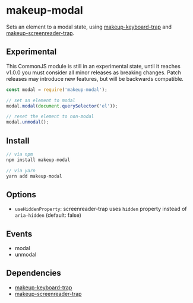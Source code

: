 # makeup-modal

Sets an element to a modal state, using [makeup-keyboard-trap](https://github.com/makeup/makeup-js/tree/master/packages/makeup-keyboard-trap) and [makeup-screenreader-trap](https://github.com/makeup/makeup-js/tree/master/packages/makeup-screenreader-trap).

## Experimental

This CommonJS module is still in an experimental state, until it reaches v1.0.0 you must consider all minor releases as breaking changes. Patch releases may introduce new features, but will be backwards compatible.

```js
const modal = require('makeup-modal');

// set an element to modal
modal.modal(document.querySelector('el'));

// reset the element to non-modal
modal.unmodal();
```

## Install

```js
// via npm
npm install makeup-modal

// via yarn
yarn add makeup-modal
```

## Options

* `useHiddenProperty`: screenreader-trap uses `hidden` property instead of `aria-hidden` (default: false)

## Events

* modal
* unmodal

## Dependencies

* [makeup-keyboard-trap](https://github.com/makeup/makeup-js/tree/master/packages/makeup-keyboard-trap)
* [makeup-screenreader-trap](https://github.com/makeup/makeup-js/tree/master/packages/makeup-screenreader-trap)
